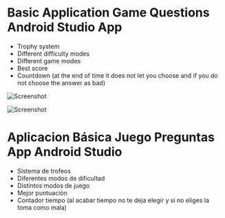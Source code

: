 # Basic Application Game Questions Android Studio App
* Trophy system
* Different difficulty modes
* Different game modes
* Best score
* Countdown (at the end of time it does not let you choose and if you do not choose the answer as bad)

![Screenshot](https://i.imgur.com/Dsps7gN.png)

![Screenshot](https://i.imgur.com/GN07D69.png)




# Aplicacion Básica Juego Preguntas App Android Studio

* Sistema de trofeos
* Diferentes modos de dificultad
* Distintos modos de juego
* Mejor puntuación
* Contador tiempo (al acabar tiempo no te deja elegir y si no eliges la toma como mala)



